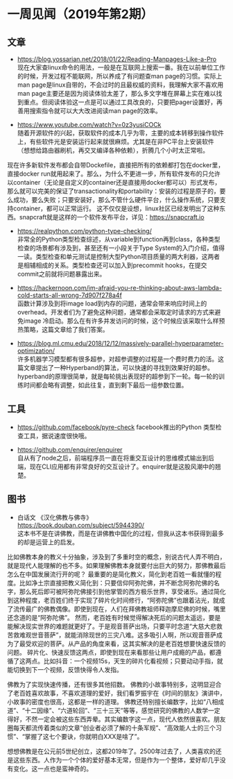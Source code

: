 # 一周见闻（2019年第2期）

## 文章
- https://blog.yossarian.net/2018/01/22/Reading-Manpages-Like-a-Pro  
现在大家查linux命令的用法，一般是在互联网上搜索一番。我在以前单位工作的时候，开发过程不能联网，所以养成了有问题查man page的习惯。实际上man page是linux自带的，不会过时的且最权威的资料，我理解大家不喜欢用man page主要还是因为阅读体验太差了，那么多文字堆在屏幕上实在难以找到重点。但阅读体验这一点是可以通过工具改良的，只要把pager设置好，再善用搜索指令就可以大大改进阅读man page的效率。

- https://www.youtube.com/watch?v=0z3yusiCOCk  
随着开源软件的兴起，获取软件的成本几乎为零，主要的成本转移到操作软件上，有些软件光是安装运行起来就很麻烦。尤其是在非PC平台上安装软件（想想给路由器刷机，再交叉编译各种依赖），折腾几个小时太正常啦。

现在许多新软件发布都会自带Dockefile，直接把所有的依赖都打包在docker里，直接docker run就用起来了。那么，为什么不更进一步，所有软件发布的只允许以container（无论是自定义的container还是直接用docker都可以）形式发布，那么就可以完美的保证了transactionality和portability：安装的过程是原子的，要么成功，要么失败；只要安装好，那么不管什么硬件平台，什么操作系统，只要支持container，都可以正常运行。
这不仅仅是设想，linux社区已经发明出了这种东西。snapcraft就是这样的一个软件发布平台，详见：https://snapcraft.io  

- https://realpython.com/python-type-checking/  
非常全的Python类型检查综述，从variable到function再到class，各种类型检查的场景都有涉及到，甚至还有一小段关于Type System的入门介绍，值得一读。类型检查和单元测试是控制大型Python项目质量的两大利器，这两者是相辅相成的关系。类型检查还可以加入到precommit hooks，在提交commit之前就将问题暴露出来。

- https://hackernoon.com/im-afraid-you-re-thinking-about-aws-lambda-cold-starts-all-wrong-7d907f278a4f  
函数计算涉及到将image load到内存的问题，通常会带来响应时间上的overhead。开发者们为了避免这种问题，通常都会采取定时请求的方式来避免image 冷启动。那么在有许多并发访问的时候，这个时候应该采取什么样预热策略，这篇文章给了我们答案。

- https://blog.ml.cmu.edu/2018/12/12/massively-parallel-hyperparameter-optimization/  
许多机器学习模型都有很多超参，对超参调整的过程是一个费时费力的活。这篇文章提出了一种Hyperband的算法，可以快速的寻找到效果好的超参。hyperband的原理很简单，就是每轮挑出表现好的超参到下一轮。每一轮的训练时间都会略有调整，如此往复，直到剩下最后一组参数位置。

## 工具
- https://github.com/facebook/pyre-check
facebook推出的Python 类型检查工具，据说速度很快哦。

- https://github.com/enquirer/enquirer  
自从有了node之后，前端程序员一直在将重交互设计的思维模式输出到后端，现在CLI应用都有非常良好的交互设计了。enquirer就是这股风潮中的翘楚。

## 图书
- 白话文 《汉化佛教与佛寺》  
https://book.douban.com/subject/5944390/  
这本书不是在讲佛教，而是在讲佛教中国化的过程，但我从这本书获得到最多的却是运营上的启发。

比如佛教本身的教义十分抽象，涉及到了多重时空的概念，别说古代人弄不明白，就是现代人能理解的也不多。如果理解佛教本身就要付出巨大的努力，那佛教最后怎么在中国发展流行开的呢？
最重要的是简化教义，简化到老百姓一看就懂的程度。比如净土宗直接把教义简化到：只要信仰阿弥陀佛，并不断念阿弥陀佛的名字，那么死后即可被阿弥陀佛接引到他掌管的西方极乐世界，享受诸乐。通过简化到这种程度，老百姓们终于实现了碎片化时间修行，“阿弥陀佛”也跟着沾光，就成了流传最广的佛教偶像。即使到现在，人们在拜佛教祖师释迦摩尼佛的时候，嘴里还念道的是“阿弥陀佛”。
然而，老百姓有时候觉得解决死后的问题太遥远，要是能解决现实世界的难题就更好了。于是观音菩萨出场，只要平时念道“大慈大悲救苦救难观世音菩萨”，就能消除现世的三灾八难。这多吸引人啊，所以观音菩萨成为了最受欢迎的菩萨。从产品的角度来看，这其实解决的是老百姓想要快速反馈的问题。
碎片化、快速反馈这两点，即使到现在来看那些让用户成瘾的产品，都遵循了这两点。比如抖音：一个视频15s，天生的碎片化看视频；只要动动手指，就能切换到下一个视频，反馈快得令人发指。

佛教为了实现快速传播，还有很多其他招数。
佛教的小故事特别多，这明显迎合了老百姓喜欢故事，不喜欢道理的爱好，我们看罗振宇在《时间的朋友》演讲中，小故事的密度也很高，这都是一样的道理。
佛教还特别擅长编数字，比如“八相成道”、“十二因缘”、“六道轮回”、“三十三天”等等，感觉研究的佛教的人数学一定得好，不然一定会被这些东西弄晕。其实编数字这一点，现代人依然很喜欢。朋友圈每天都流传着类似的文章“创业者必须了解的十条军规”、“高效能人士的三个习惯”、“掌握了这七个要诀，你就明白XXX是啥了”。

想想佛教是在公元前5世纪创立，这都2019年了。2500年过去了，人类喜欢的还是这些东西。人作为一个个体的爱好基本无常，但是作为一个整体，爱好却几乎没有变化。这一点也是蛮神奇的。
